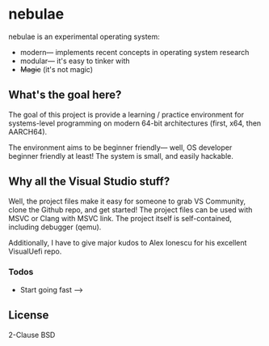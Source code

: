 # nebulae

nebulae is an experimental operating system:

  - modern&mdash; implements recent concepts in operating system research
  - modular&mdash; it's easy to tinker with
  - ~~Magic~~ (it's not magic)

## What's the goal here?

The goal of this project is provide a learning / practice environment for systems-level programming on modern 64-bit architectures (first, x64, then AARCH64).

The environment aims to be beginner friendly&mdash; well, OS developer beginner friendly at least! The system is small, and easily hackable.

## Why all the Visual Studio stuff?

Well, the project files make it easy for someone to grab VS Community, clone the Github repo, and get started!  The project files can be used with MSVC or Clang with MSVC link.  The project itself is self-contained, including debugger (qemu).

Additionally, I have to give major kudos to Alex Ionescu for his excellent VisualUefi repo. 
 
### Todos

 - Start going fast -->

License
----

2-Clause BSD
